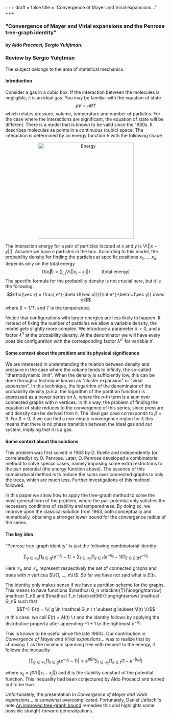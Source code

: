 +++
draft = false
title = 'Convergence of Mayer and Virial expansions...'
+++

### "Convergence of Mayer and Virial expansions and the Penrose tree-graph identity"

#### by *Aldo Procacci, Sergio Yuhjtman.*

### Review by Sergio Yuhjtman

The subject belongs to the area of statistical mechanics.

#### Introduction

Consider a gas in a cubic box. If the interaction between the molecules is negligible, it is an ideal gas. You may be familiar with the equation of state
$$pV = nRT$$ which relates pressure, volume, temperature and number of particles.
For the case where the interactions are significant, the equation of state will be different. There is a model that is known to be valid since the 1930s. It describes molecules as points in a continuous (cubic) space.
The interaction is determined by an energy function $V$ with the following shape

<p align="center"> <img src="/images/LJ.png" alt="Energy" width="300"> </p>

The interaction energy for a pair of particles located at $x$ and $y$ is $V(||x-y||)$.
Assume we have $n$ particles in the box. According to this model, the probability density for finding the particles at specific positions $x_1, ..., x_n$ depends only on the total energy
$$U(\vec x) = \sum_{i,j} V(||x_i - x_j||)  \hspace{1cm} \mbox{(total energy)}$$
The specific formula for the probability density is not crucial here, but it is the following:
$$\rho(\vec x) = \frac{ e^{-\beta U(\vec x)}}{\int e^{-\beta U(\vec y)} d\vec y}$$
where $\beta = 1 /T$, and $T$ is the temperature.

Notice that configurations with larger energies are less likely to happen. If instead of fixing the number of particles we allow a variable density, the model gets slightly more complex. We introduce a parameter $\lambda > 0$, and
a factor $\lambda^n$ at the probability density. At the denominator we will have every possible configuration with the corresponding factor $\lambda^{n'}$ for variable $n'$.

#### Some context about the problem and its physical significance

We are interested in understanding the relation between density and pressure in the case where the volume tends to infinity, the so-called "thermodynamic limit". 
When the density is sufficiently low, this can be done through a technique known as "cluster expansion" or "virial expansion". In this technique, the logarithm of the denominator of the probability density (a.k.a. the logarithm of the partition function)
is expressed as a power series on $\lambda$, where the $n$-th term is a sum over connected graphs with $n$ vertices. In this way, the problem of finding the equation of state reduces to the convergence of this series, since pressure and density can be derived from it. 
The ideal gas case corresponds to $\beta = 0$. For $\beta > 0$,
if we can find a non-empty convergence region for $\lambda$ this means that there is no phase transition between the ideal gas and our system, implying that it is a gas.

#### Some context about the solutions
  This problem was first solved in 1963 by D. Ruelle and independently (or correlatedly) by O. Penrose. Later, O. Penrose developed a combinatorial method to solve special cases, namely imposing some extra restrictions to the pair potential (the energy function above). The essence of this combinatorial method is to reduce the sums over connected graphs to only the trees, which are much less. Further investigations of this method followed.

In this paper we show how to apply the tree-graph method to solve the most general form of the problem, where the pair potential only satisfies the necessary conditions of stability and temperedness. By doing so, we improve upon the classical solution from 1963, both conceptually and numerically, obtaining a stronger lower bound for the convergence radius of the series.

#### The key idea

"Penrose tree-graph identity" is just the following combinatorial identity:

$$\sum_{g \in \mathcal C_n} \prod_{ij \in g} (e^{-u_{ij}} - 1) = 
\sum_{t \in \mathcal T_n} \prod_{ij \in t} (e^{-u_{ij}} - 1) \prod_{ij \in E(t)} e^{-u_{ij}}$$

Here $\mathcal C_n$ and $\mathcal T_n$ represent respectively the set of connected graphs and trees with $n$ vertices $\\{1, ..., n\\}$. So far we have not said what is $E(t)$.

The identity only makes sense if we have a partition scheme for the graphs. This means 
to have functions 
$\mathcal G_n \stackrel{T}{\longrightarrow} \mathcal T_n$ and 
$\mathcal T_n \stackrel{M}{\longrightarrow} \mathcal G_n$
such that 
$$T^{-1}(t) = \\{ g \in \mathcal G_n / t \subset g \subset M(t) \\}$$
In this case, we call $E(t) = M(t) \setminus t$ and the identity follows by applying the distributive property after appending $-1 + 1$ to the rightmost $e^{-u_{ij}}$.

This is known to be useful since the late 1960s. Our contribution in *Convergence of Mayer and Virial expansions...* was to realize that by choosing $T$ as the minimum spanning tree with respect to the energy, it follows the inequality

$$|\sum_{g \in \mathcal C_n} \prod_{ij \in g} (e^{-u_{ij}} - 1)| \le 
e^{\beta B n} \sum_{t \in \mathcal T_n} \prod_{ij \in t} (1 - e^{-|u_{ij}|})$$

where $u_{ij} = \beta V(||x_i - x_j||)$ and $B$ is the stability constant of the potential function. This inequality had been conjectured by Aldo Procacci and turned out to be true.

Unfortunately, the presentation in *Convergence of Mayer and Virial expansions...* is somewhat overcomplicated. Fortunately, Daniel Ueltschi's note [An improved tree-graph bound](https://arxiv.org/abs/1705.05353) remedies this and highlights some possible 
straight-forward generalizations.